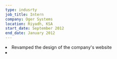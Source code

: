 ```yaml
---
type: indusrty
job_title: Intern
company: Oger Systems
location: Riyadh, KSA
start_date: September 2012
end_date: January 2012
---
```


<li>Revamped the design of the company's website<li>